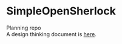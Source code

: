 # SimpleOpenSherlock
Planning repo<br/>
A design thinking document is [here](https://docs.google.com/document/d/1OIxdmAM1E5LG0iEFEgKmubQsQn0oGWK8h4FyDJYftmA/edit?usp=sharing).
